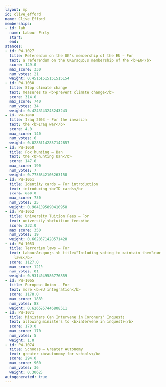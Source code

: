 ```yaml
---
layout: mp
id: clive_efford
name: Clive Efford
memberships:
- id: lab
  name: Labour Party
  start: 
  end: 
stances:
- id: PW-1027
  title: Referendum on the UK's membership of the EU — For
  text: a referendum on the UK&rsquo;s membership of the <b>EU</b>
  score: 149.0
  max_score: 330
  num_votes: 21
  weight: 0.45151515151515154
- id: PW-1030
  title: Stop climate change
  text: measures to <b>prevent climate change</b>
  score: 314.0
  max_score: 740
  num_votes: 34
  weight: 0.4243243243243243
- id: PW-1049
  title: Iraq 2003 — For the invasion
  text: the <b>Iraq war</b>
  score: 4.0
  max_score: 140
  num_votes: 6
  weight: 0.02857142857142857
- id: PW-1050
  title: Fox hunting — Ban
  text: the <b>hunting ban</b>
  score: 147.0
  max_score: 190
  num_votes: 7
  weight: 0.7736842105263158
- id: PW-1051
  title: Identity cards — For introduction
  text: introducing <b>ID cards</b>
  score: 660.0
  max_score: 730
  num_votes: 25
  weight: 0.9041095890410958
- id: PW-1052
  title: University Tuition Fees — For
  text: university <b>tuition fees</b>
  score: 232.0
  max_score: 350
  num_votes: 19
  weight: 0.6628571428571428
- id: PW-1053
  title: Terrorism laws — For
  text: Labour&rsquo;s <b title="Including voting to maintain them">anti-terrorism
    laws</b>
  score: 1127.0
  max_score: 1210
  num_votes: 81
  weight: 0.9314049586776859
- id: PW-1065
  title: European Union — For
  text: more <b>EU integration</b>
  score: 1178.0
  max_score: 1880
  num_votes: 88
  weight: 0.6265957446808511
- id: PW-1071
  title: Ministers Can Intervene in Coroners' Inquests
  text: allowing ministers to <b>intervene in inquests</b>
  score: 170.0
  max_score: 170
  num_votes: 5
  weight: 1.0
- id: PW-1074
  title: Schools — Greater Autonomy
  text: greater <b>autonomy for schools</b>
  score: 294.0
  max_score: 960
  num_votes: 36
  weight: 0.30625
autogenerated: true
---
```

